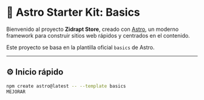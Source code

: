 # 🚀 Astro Starter Kit: Basics

Bienvenido al proyecto **Zidrapt Store**, creado con [Astro](https://astro.build), un moderno framework para construir sitios web rápidos y centrados en el contenido.

Este proyecto se basa en la plantilla oficial `basics` de Astro.

---

## ⚙️ Inicio rápido

```bash
npm create astro@latest -- --template basics
MEJORAR